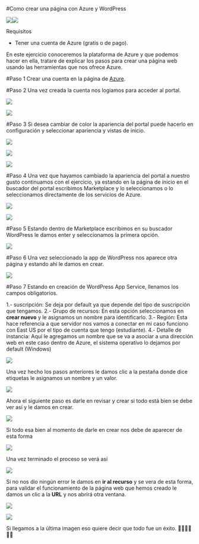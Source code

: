 #Como crear una página con Azure y WordPress

![](https://github.com/noecastilloz/creacion-de-pagina-web/blob/main/imagenes/logo%20de%20azure.jpg)![](https://github.com/noecastilloz/creacion-de-pagina-web/blob/main/imagenes/logo%20de%20wordpress.png)

Requisitos

- Tener una cuenta de Azure (gratis o de pago).

En este ejercicio conoceremos la plataforma de Azure y que podemos hacer en ella, tratare de explicar los pasos para crear una página web usando las herramientas que nos ofrece Azure.

#Paso 1
Crear una cuenta en la página de [Azure](https://portal.azure.com/).

#Paso 2
Una vez creada la cuenta nos logiamos para acceder al portal.

![](https://github.com/noecastilloz/creacion-de-pagina-web/blob/main/imagenes/Azure%20login.jpg)

![](https://github.com/noecastilloz/creacion-de-pagina-web/blob/main/imagenes/Azure%20portal.jpg)

#Paso 3
Si desea cambiar de color la apariencia del portal puede hacerlo en configuración y seleccionar apariencia y vistas de inicio.

![](https://github.com/noecastilloz/creacion-de-pagina-web/blob/main/imagenes/Azure%20configuracion.jpg)

![](https://github.com/noecastilloz/creacion-de-pagina-web/blob/main/imagenes/Azure%20configuracion1.jpg)

![](https://github.com/noecastilloz/creacion-de-pagina-web/blob/main/imagenes/Azure%20configuracion2.jpg)

#Paso 4
Una vez que hayamos cambiado la apariencia del portal a nuestro gusto continuamos con el ejercicio, ya estando en la página de inicio en el buscador del portal escribimos Marketplace y lo seleccionamos o lo seleccionamos directamente de los servicios de Azure.

![](https://github.com/noecastilloz/creacion-de-pagina-web/blob/main/imagenes/Azure%20maketplace.jpg)

![](https://github.com/noecastilloz/creacion-de-pagina-web/blob/main/imagenes/Azure%20marketplace1.jpg)

#Paso 5
Estando dentro de Marketplace escribimos en su buscador WordPress le damos enter y seleccionamos la primera opción.

![](https://github.com/noecastilloz/creacion-de-pagina-web/blob/main/imagenes/Azure%20marketplace2.jpg)

#Paso 6
Una vez seleccionado la app de WordPress nos aparece otra página y estando ahí le damos en crear.

![](https://github.com/noecastilloz/creacion-de-pagina-web/blob/main/imagenes/Azure%20marketplace3.jpg)

#Paso 7
Estando en creación de WordPress App Service, llenamos los campos obligatorios.

1.- suscripción: Se deja por default ya que depende del tipo de suscripción que tengamos.
2.- Grupo de recursos: En esta opción seleccionamos en **crear nuevo** y le asignamos un nombre para identificarlo.
3.- Región: Esta hace referencia a que servidor nos vamos a conectar en mi caso funciono con East US por el tipo de cuenta que tengo (estudiante).
4.- Detalle de instancia: Aquí le agregamos un nombre que se va a asociar a una dirección web en este caso dentro de Azure, el sistema operativo lo dejamos por default (Windows)

![](https://github.com/noecastilloz/creacion-de-pagina-web/blob/main/imagenes/Azure%20WordPress.jpg)

Una vez hecho los pasos anteriores le damos clic a la pestaña donde dice etiquetas le asignamos un nombre y un valor.

![](https://github.com/noecastilloz/creacion-de-pagina-web/blob/main/imagenes/Azure%20WordPress1.jpg)

Ahora el siguiente paso es darle en revisar y crear si todo está bien se debe ver así y le damos en crear.

![](https://github.com/noecastilloz/creacion-de-pagina-web/blob/main/imagenes/Azure%20WordPress2.jpg)

Si todo esa bien al momento de darle en crear nos debe de aparecer de esta forma

![](https://github.com/noecastilloz/creacion-de-pagina-web/blob/main/imagenes/Azure%20WordPress3.jpg)

Una vez terminado el proceso se verá así

![](https://github.com/noecastilloz/creacion-de-pagina-web/blob/main/imagenes/Azure%20WordPress4.jpg)

Si no nos dio ningún error le damos en **ir al recurso** y se vera de esta forma, para validar el funcionamiento de la página web que hemos creado le damos un clic a la **URL** y nos abrirá otra ventana.

![](https://github.com/noecastilloz/creacion-de-pagina-web/blob/main/imagenes/Azure%20WordPress5.jpg)

![](https://github.com/noecastilloz/creacion-de-pagina-web/blob/main/imagenes/Azure%20WordPress6.jpg)

Si llegamos a la última imagen eso quiere decir que todo fue un éxito. 👏👏👏👏👏👏
